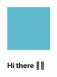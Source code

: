 <!--[![Header](https://raw.githubusercontent.com/MartinHeinz/vermatanu/vermatanu/readme_header.png "Header")](https://)-->
<img src="tanu.gif" height="100px" width="100px">

### Hi there 👋🏻   <!--<img src="wave.gif" width="30px"> -->


<!--
**vermatanu/vermatanu** is a ✨ _special_ ✨ repository because its `README.md` (this file) appears on your GitHub profile.

Here are some ideas to get you started:

- 🔭 I’m currently working on ...
- 🌱 I’m currently learning ...
- 👯 I’m looking to collaborate on ...
- 🤔 I’m looking for help with ...
- 💬 Ask me about ...
- 📫 How to reach me: ...
- 😄 Pronouns: ...
- ⚡ Fun fact: ...
-->
